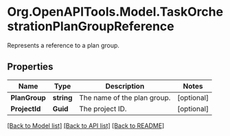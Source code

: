 # Org.OpenAPITools.Model.TaskOrchestrationPlanGroupReference
Represents a reference to a plan group.

## Properties

Name | Type | Description | Notes
------------ | ------------- | ------------- | -------------
**PlanGroup** | **string** | The name of the plan group. | [optional] 
**ProjectId** | **Guid** | The project ID. | [optional] 

[[Back to Model list]](../README.md#documentation-for-models) [[Back to API list]](../README.md#documentation-for-api-endpoints) [[Back to README]](../README.md)

